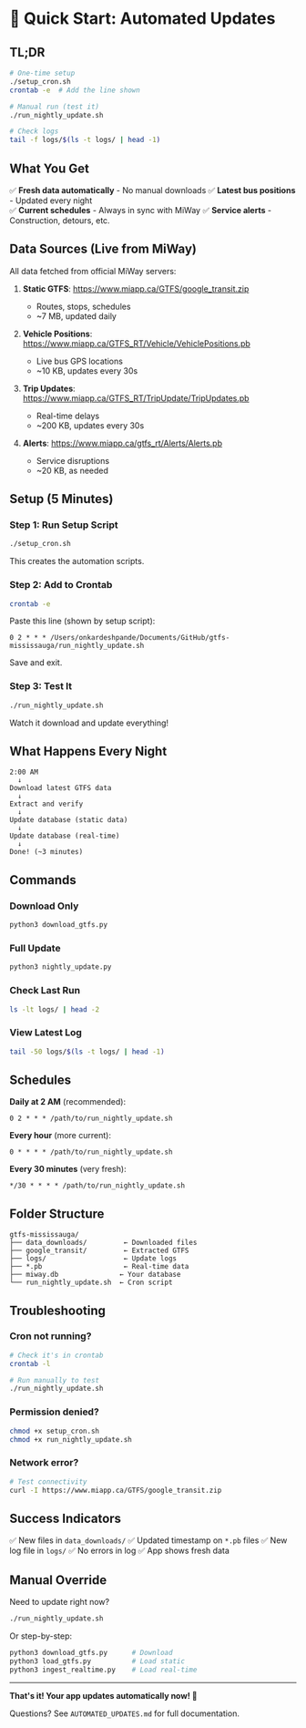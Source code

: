 # 🚀 Quick Start: Automated Updates

## TL;DR

```bash
# One-time setup
./setup_cron.sh
crontab -e  # Add the line shown

# Manual run (test it)
./run_nightly_update.sh

# Check logs
tail -f logs/$(ls -t logs/ | head -1)
```

## What You Get

✅ **Fresh data automatically** - No manual downloads
✅ **Latest bus positions** - Updated every night  
✅ **Current schedules** - Always in sync with MiWay
✅ **Service alerts** - Construction, detours, etc.

## Data Sources (Live from MiWay)

All data fetched from official MiWay servers:

1. **Static GTFS**: https://www.miapp.ca/GTFS/google_transit.zip
   - Routes, stops, schedules
   - ~7 MB, updated daily

2. **Vehicle Positions**: https://www.miapp.ca/GTFS_RT/Vehicle/VehiclePositions.pb
   - Live bus GPS locations
   - ~10 KB, updates every 30s

3. **Trip Updates**: https://www.miapp.ca/GTFS_RT/TripUpdate/TripUpdates.pb
   - Real-time delays
   - ~200 KB, updates every 30s

4. **Alerts**: https://www.miapp.ca/gtfs_rt/Alerts/Alerts.pb
   - Service disruptions
   - ~20 KB, as needed

## Setup (5 Minutes)

### Step 1: Run Setup Script
```bash
./setup_cron.sh
```

This creates the automation scripts.

### Step 2: Add to Crontab

```bash
crontab -e
```

Paste this line (shown by setup script):
```
0 2 * * * /Users/onkardeshpande/Documents/GitHub/gtfs-mississauga/run_nightly_update.sh
```

Save and exit.

### Step 3: Test It

```bash
./run_nightly_update.sh
```

Watch it download and update everything!

## What Happens Every Night

```
2:00 AM
  ↓
Download latest GTFS data
  ↓
Extract and verify
  ↓
Update database (static data)
  ↓
Update database (real-time)
  ↓
Done! (~3 minutes)
```

## Commands

### Download Only
```bash
python3 download_gtfs.py
```

### Full Update
```bash
python3 nightly_update.py
```

### Check Last Run
```bash
ls -lt logs/ | head -2
```

### View Latest Log
```bash
tail -50 logs/$(ls -t logs/ | head -1)
```

## Schedules

**Daily at 2 AM** (recommended):
```cron
0 2 * * * /path/to/run_nightly_update.sh
```

**Every hour** (more current):
```cron
0 * * * * /path/to/run_nightly_update.sh
```

**Every 30 minutes** (very fresh):
```cron
*/30 * * * * /path/to/run_nightly_update.sh
```

## Folder Structure

```
gtfs-mississauga/
├── data_downloads/         ← Downloaded files
├── google_transit/         ← Extracted GTFS
├── logs/                   ← Update logs
├── *.pb                    ← Real-time data
├── miway.db               ← Your database
└── run_nightly_update.sh  ← Cron script
```

## Troubleshooting

### Cron not running?
```bash
# Check it's in crontab
crontab -l

# Run manually to test
./run_nightly_update.sh
```

### Permission denied?
```bash
chmod +x setup_cron.sh
chmod +x run_nightly_update.sh
```

### Network error?
```bash
# Test connectivity
curl -I https://www.miapp.ca/GTFS/google_transit.zip
```

## Success Indicators

✅ New files in `data_downloads/`
✅ Updated timestamp on `*.pb` files
✅ New log file in `logs/`
✅ No errors in log
✅ App shows fresh data

## Manual Override

Need to update right now?
```bash
./run_nightly_update.sh
```

Or step-by-step:
```bash
python3 download_gtfs.py      # Download
python3 load_gtfs.py          # Load static
python3 ingest_realtime.py    # Load real-time
```

---

**That's it! Your app updates automatically now! 🎉**

Questions? See `AUTOMATED_UPDATES.md` for full documentation.


